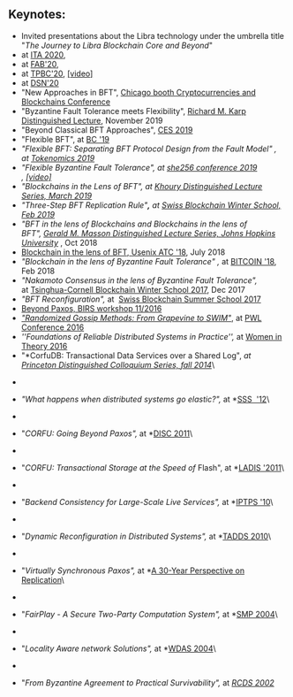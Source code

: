 ## Keynotes:

-   Invited presentations about the Libra technology under the umbrella title "*The Journey to Libra Blockchain Core and Beyond*"
   -   at [ITA 2020](https://ita.ucsd.edu/ws/schedule2020/#d_5), 
   -   at [FAB'20](https://scfab.github.io/2020/index.html),
   -   at [TPBC'20](https://eventum.upf.edu/51585/detail/theory-and-practice-of-blockchains-online-weekly-seminar-series-.html), [[video]](https://www.youtube.com/watch?v=S9oPB9j-UZU&feature=youtu.be)
   -   at [DSN'20](https://dsn2020.webs.upv.es/final-program/keynotes/)
-   "New Approaches in BFT", [Chicago booth Cryptocurrencies and Blockchains Conference](https://bfi.uchicago.edu/event/cryptocurrencies-and-blockchains-conference/)
-   "Byzantine Fault Tolerance meets Flexibility", [Richard M. Karp Distinguished Lecture](https://simons.berkeley.edu/rmklectures2019-fall-3), November 2019
-   "Beyond Classical BFT Approaches", [CES 2019](https://cryptoeconomicsystems.pubpub.org/)
-   "Flexible BFT", at [BC '19](https://crypto.iacr.org/2019/affevents/blockchain/page.html)
-   *"Flexible BFT: Separating BFT Protocol Design from the Fault Model" , at [Tokenomics 2019](http://tokenomics2019.org/infoattendees/invitedspeakers)*
-   *"Flexible Byzantine Fault Tolerance", at [she256 conference 2019](https://www.recolor.io/) , [[video]](https://youtu.be/4np_2K8WNPU?t=4297)*
-   *"Blockchains in the Lens of BFT", at [Khoury Distinguished Lecture Series, March 2019](https://www.khoury.northeastern.edu/event/distinguished-speaker-blockchains-in-the-lens-of-bft/)*
-   *"Three-Step BFT Replication Rule"**,** at [Swiss Blockchain Winter School, Feb 2019](https://blockchainschool.epfl.ch/)*
-   *"BFT in the lens of Blockchains and Blockchains in the lens of BFT", [Gerald M. Masson Distinguished Lecture Series, Johns Hopkins University](https://www.cs.jhu.edu/news-events/gerald-m-masson-distinguished-lecture-series/)* , Oct 2018
-   [Blockchain in the lens of BFT, Usenix ATC '18](https://www.usenix.org/conference/atc18/presentation/malkhi), July 2018
-   *"Blockchain in the lens of Byzantine Fault Tolerance" ,* at [BITCOIN '18](https://fc18.ifca.ai/bitcoin/index.html), Feb 2018
-   *"Nakamoto Consensus in the lens of Byzantine Fault Tolerance",* at [Tsinghua-Cornell Blockchain Winter School 2017](http://iiis.tsinghua.edu.cn/en/show-6611-1.html), Dec 2017
-   *"BFT Reconfiguration",* at  [Swiss Blockchain Summer School 2017](https://blockchain-summer.epfl.ch/)
-   [Beyond Paxos, BIRS workshop 11/2016](http://www.birs.ca/events/2016/5-day-workshops/16w5152/videos/watch/201611290900-Malkhi.html)
-   [*"Randomized Gossip Methods: From Grapevine to SWIM"*](https://youtu.be/Gxf5glthqrk?list=PLGRqfvsPiRShwIXMA5P3WR_9LgBOAdvw4), at [PWL Conference 2016](http://pwlconf.org)
-   *''Foundations of Reliable Distributed Systems in Practice'',* at [Women in Theory 2016](https://womenintheory.wordpress.com/)
-   "*CorfuDB: Transactional Data Services over a Shared Log", *at [Princeton Distinguished Colloquium Series, fall 2014](https://www.cs.princeton.edu/events/event/corfudb-transactional-data-services-over-shared-log)*\
*
-   *"What happens when distributed systems go elastic?",* at *[SSS  '12](https://cs.uwaterloo.ca/conferences/sss2012/index.html)\
*
-   "*CORFU: Going Beyond Paxos",* at *[DISC 2011](http://disc2011.dis.uniroma1.it/keynote.php?lang=eng)\
*
-   "*CORFU: Transactional Storage at the Speed of* Flash", at *[LADIS '2011](http://ladisworkshop.org/node/12)\
*

-   "*Backend Consistency for Large-Scale Live Services",* at *[IPTPS '10](http://www.usenix.org/events/iptps10/)\
*
-   "*Dynamic Reconfiguration in Distributed Systems",* at *[TADDS 2010](http://ccom.uprrp.edu/DISC2010/workshops.html)\
*
-   "*Virtually Synchronous Paxos",* at *[A 30-Year Perspective on Replication](http://www.inf.usi.ch/30YearsOfReplication/program.html)\
*

-   "*FairPlay - A Secure Two-Party Computation System",* at *[SMP 2004](http://www.zurich.ibm.com/~cca/smp2004/)\
*
-   "*Locality Aware network Solutions",* at *[WDAS 2004](http://lsirwww.epfl.ch/wdas2004/)\
*
-   "*From Byzantine Agreement to Practical Survivability",* at *[RCDS 2002](http://www.jaist.ac.jp/~defago/RCDS_2002/)*

